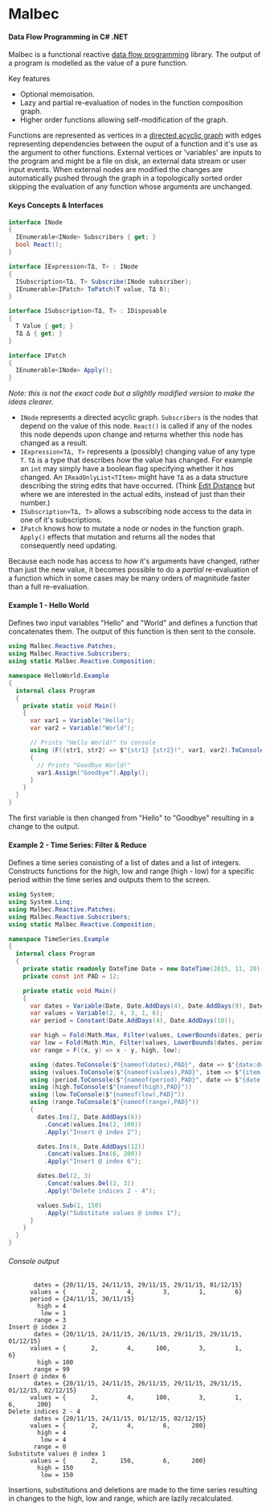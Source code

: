 # Malbec
#### Data Flow Programming in C# .NET

Malbec is a functional reactive [data flow programming](https://en.wikipedia.org/wiki/Dataflow_programming) library. The output of a program is modelled as the value of a pure function.

Key features
* Optional memoisation.
* Lazy and partial re-evaluation of nodes in the function composition graph.
* Higher order functions allowing self-modification of the graph.

Functions are represented as vertices in a [directed acyclic graph](https://en.wikipedia.org/wiki/Directed_acyclic_graph) with edges representing dependencies between the ouput of a function and it's use as the argument to other functions. External vertices or 'variables' are inputs to the program and might be a file on disk, an external data stream or user input events. When external nodes are modified the changes are automatically pushed through the graph in a topologically sorted order skipping the evaluation of any function whose arguments are unchanged.

#### Keys Concepts & Interfaces
```C#
interface INode
{
  IEnumerable<INode> Subscribers { get; }
  bool React();
}

interface IExpression<TΔ, T> : INode
{
  ISubscription<TΔ, T> Subscribe(INode subscriber);
  IEnumerable<IPatch> ToPatch(T value, TΔ δ);
}

interface ISubscription<TΔ, T> : IDisposable
{
  T Value { get; }
  TΔ Δ { get; }
}

interface IPatch
{
  IEnumerable<INode> Apply();
}
```
*Note: this is not the exact code but a slightly modified version to make the ideas clearer.*

* `INode` represents a directed acyclic graph. `Subscribers` is the nodes that depend on the value of this node. `React()` is called if any of the nodes this node depends upon change and returns whether this node has changed as a result.
* `IExpression<TΔ, T>` represents a (possibly) changing value of any type `T`. `TΔ` is a type that describes *how* the value has changed. For example an `int` may simply have a boolean flag specifying whether it *has* changed. An `IReadOnlyList<TItem>` might have `TΔ` as a data structure describing the string edits that have occurred. (Think [Edit Distance](https://en.wikipedia.org/wiki/Edit_distance) but where we are interested in the actual edits, instead of just than their number.)
* `ISubscription<TΔ, T>` allows a subscribing node access to the data in one of it's subscriptions.
* `IPatch` knows how to mutate a node or nodes in the function graph. `Apply()` effects that mutation and returns all the nodes that consequently need updating.

Because each node has access to *how* it's arguments have changed, rather than just the new value, it becomes possible to do a *partial* re-evaluation of a function which in some cases may be many orders of magnitude faster than a full re-evaluation.

#### Example 1 - Hello World
Defines two input variables "Hello" and "World" and defines a function that concatenates them. The output of this function is then sent to the console.

```C#
using Malbec.Reactive.Patches;
using Malbec.Reactive.Subscribers;
using static Malbec.Reactive.Composition;

namespace HelloWorld.Example
{
  internal class Program
  {
    private static void Main()
    {
      var var1 = Variable("Hello");
      var var2 = Variable("World");

      // Prints "Hello World!" to console
      using (F((str1, str2) => $"{str1} {str2}!", var1, var2).ToConsole())
      {
        // Prints "Goodbye World!"
        var1.Assign("Goodbye").Apply();
      }
    }
  }
}
```
The first variable is then changed from "Hello" to "Goodbye" resulting in a change to the output.

#### Example 2 - Time Series: Filter & Reduce
Defines a time series consisting of a list of dates and a list of integers. Constructs functions for the high, low and range (high - low) for a specific period within the time series and outputs them to the screen.

```C#
using System;
using System.Linq;
using Malbec.Reactive.Patches;
using Malbec.Reactive.Subscribers;
using static Malbec.Reactive.Composition;

namespace TimeSeries.Example
{
  internal class Program
  {
    private static readonly DateTime Date = new DateTime(2015, 11, 20);
    private const int PAD = 12;

    private static void Main()
    {
      var dates = Variable(Date, Date.AddDays(4), Date.AddDays(9), Date.AddDays(9), Date.AddDays(11));
      var values = Variable(2, 4, 3, 1, 6);
      var period = Constant(Date.AddDays(4), Date.AddDays(10));

      var high = Fold(Math.Max, Filter(values, LowerBounds(dates, period)));
      var low = Fold(Math.Min, Filter(values, LowerBounds(dates, period)));
      var range = F((x, y) => x - y, high, low);

      using (dates.ToConsole($"{nameof(dates),PAD}", date => $"{date:dd/MM/yy}"))
      using (values.ToConsole($"{nameof(values),PAD}", item => $"{item,8}"))
      using (period.ToConsole($"{nameof(period),PAD}", date => $"{date:dd/MM/yy}"))
      using (high.ToConsole($"{nameof(high),PAD}"))
      using (low.ToConsole($"{nameof(low),PAD}"))
      using (range.ToConsole($"{nameof(range),PAD}"))
      {
        dates.Ins(2, Date.AddDays(6))
          .Concat(values.Ins(2, 100))
          .Apply("Insert @ index 2");

        dates.Ins(6, Date.AddDays(12))
          .Concat(values.Ins(6, 200))
          .Apply("Insert @ index 6");

        dates.Del(2, 3)
          .Concat(values.Del(2, 3))
          .Apply("Delete indices 2 - 4");

        values.Sub(1, 150)
          .Apply("Substitute values @ index 1");
      }
    }
  }
}
```
###### Console output
```
       dates = {20/11/15, 24/11/15, 29/11/15, 29/11/15, 01/12/15}
      values = {       2,        4,        3,        1,        6}
      period = {24/11/15, 30/11/15}
        high = 4
         low = 1
       range = 3
Insert @ index 2
       dates = {20/11/15, 24/11/15, 26/11/15, 29/11/15, 29/11/15, 01/12/15}
      values = {       2,        4,      100,        3,        1,        6}
        high = 100
       range = 99
Insert @ index 6
       dates = {20/11/15, 24/11/15, 26/11/15, 29/11/15, 29/11/15, 01/12/15, 02/12/15}
      values = {       2,        4,      100,        3,        1,        6,      200}
Delete indices 2 - 4
       dates = {20/11/15, 24/11/15, 01/12/15, 02/12/15}
      values = {       2,        4,        6,      200}
        high = 4
         low = 4
       range = 0
Substitute values @ index 1
      values = {       2,      150,        6,      200}
        high = 150
         low = 150
```
Insertions, substitutions and deletions are made to the time series resulting in changes to the high, low and range, which are lazily recalculated.
